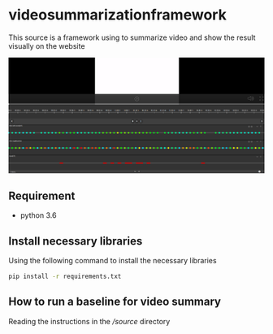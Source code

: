 # videosummarizationframework
This source is a framework using to summarize video and show the result visually on the website

![](https://github.com/tiendv/videosummarizationframework/blob/master/demo.png?raw=true)

## Requirement
* python 3.6

## Install necessary libraries
Using the following command to install the necessary libraries
```bash
pip install -r requirements.txt
```
## How to run a baseline for video summary
Reading the instructions in the */source* directory
